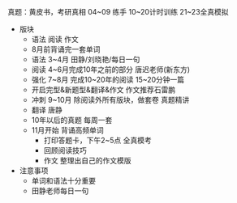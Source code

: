 真题：黄皮书，考研真相
04~09 练手 10~20计时训练 21~23全真模拟
+ 版块
	+ 语法 阅读 作文
	+ 8月前背诵完一套单词
	+ 语法 3~4月 田静/刘晓艳/每日一句
	+ 阅读 4~6月完成10年之前的部分 唐迟老师(新东方)
	+ 强化 7~8月 完成10~20年的阅读 15~20分钟一篇
	+ 开启完型&新题型&翻译&作文 作文推荐石雷鹏
	+ 冲刺 9~10月 除阅读外所有版块，做套卷 真题精讲
	+ 翻译 唐静
	+ 10年以后的真题 每周一套
	+ 11月开始 背诵高频单词
		+ 打印答题卡，下午2~5点 全真模考
		+ 回顾阅读技巧
		+ 作文 整理出自己的作文模版
+ 注意事项
	+ 单词和语法十分重要
	+ 田静老师每日一句